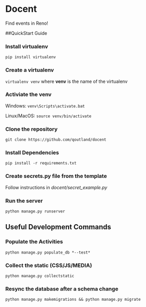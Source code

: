 # Docent
Find events in Reno!

##QuickStart Guide

### Install virtualenv
```pip install virtualenv```

### Create a virtualenv
```virtualenv venv``` where **venv** is the name of the virtualenv

### Activiate the venv
Windows: ```venv\Scripts\activate.bat```

Linux/MacOS: ```source venv/bin/activate```


### Clone the repository
```git clone https://github.com/qoutland/docent```

### Install Dependencies
```pip install -r requirements.txt```

### Create secrets.py file from the template
Follow instructions in *docent/secret_example.py*

### Run the server
```
python manage.py runserver
```

## Useful Development Commands

### Populate the Activities
```
python manage.py populate_db *--test*
```

### Collect the static (CSS/JS/MEDIA)
```
python manage.py collectstatic
```

### Resync the database after a schema change
```
python manage.py makemigrations && python manage.py migrate
```
